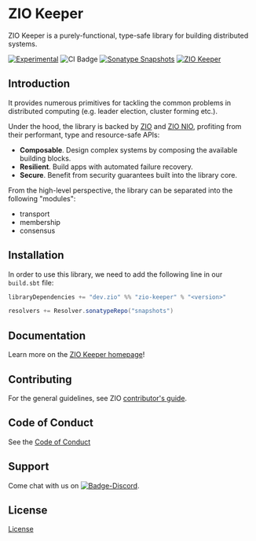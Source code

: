 [//]: # (This file was autogenerated using `zio-sbt-website` plugin via `sbt generateReadme` command.)
[//]: # (So please do not edit it manually. Instead, change "docs/index.md" file or sbt setting keys)
[//]: # (e.g. "readmeDocumentation" and "readmeSupport".)

# ZIO Keeper

ZIO Keeper is a purely-functional, type-safe library for building distributed systems.

[![Experimental](https://img.shields.io/badge/Project%20Stage-Experimental-yellowgreen.svg)](https://github.com/zio/zio/wiki/Project-Stages) ![CI Badge](https://github.com/zio/zio-keeper/workflows/CI/badge.svg) [![Sonatype Snapshots](https://img.shields.io/nexus/s/https/oss.sonatype.org/dev.zio/zio-keeper_2.12.svg?label=Sonatype%20Snapshot)](https://oss.sonatype.org/content/repositories/snapshots/dev/zio/zio-keeper_2.12/) [![ZIO Keeper](https://img.shields.io/github/stars/zio/zio-keeper?style=social)](https://github.com/zio/zio-keeper)

## Introduction

It provides numerous primitives for tackling the common problems in distributed computing (e.g. leader election, cluster forming etc.).

Under the hood, the library is backed by [ZIO][Link-ZIO] and [ZIO NIO][Link-NIO], profiting from their performant, type and resource-safe APIs:
- **Composable**. Design complex systems by composing the available building blocks.
- **Resilient**. Build apps with automated failure recovery.
- **Secure**. Benefit from security guarantees built into the library core.

From the high-level perspective, the library can be separated into the following
"modules":
- transport
- membership
- consensus

## Installation

In order to use this library, we need to add the following line in our `build.sbt` file:

```scala
libraryDependencies += "dev.zio" %% "zio-keeper" % "<version>"

resolvers += Resolver.sonatypeRepo("snapshots")
```

[Link-ZIO]: https://zio.dev
[Link-NIO]: https://zio.github.io/zio-nio/

## Documentation

Learn more on the [ZIO Keeper homepage](https://zio.dev/zio-keeper/)!

## Contributing

For the general guidelines, see ZIO [contributor's guide](https://zio.dev/about/contributing).

## Code of Conduct

See the [Code of Conduct](https://zio.dev/about/code-of-conduct)

## Support

Come chat with us on [![Badge-Discord]][Link-Discord].

[Badge-Discord]: https://img.shields.io/discord/629491597070827530?logo=discord "chat on discord"
[Link-Discord]: https://discord.gg/2ccFBr4 "Discord"

## License

[License](LICENSE)
